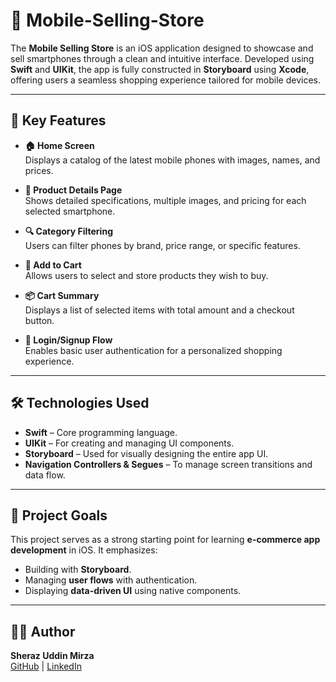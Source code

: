 # 📱 Mobile-Selling-Store

The **Mobile Selling Store** is an iOS application designed to showcase and sell smartphones through a clean and intuitive interface. Developed using **Swift** and **UIKit**, the app is fully constructed in **Storyboard** using **Xcode**, offering users a seamless shopping experience tailored for mobile devices.

---

## 🔧 Key Features

- **🏠 Home Screen**  
  Displays a catalog of the latest mobile phones with images, names, and prices.

- **📄 Product Details Page**  
  Shows detailed specifications, multiple images, and pricing for each selected smartphone.

- **🔍 Category Filtering**  
  Users can filter phones by brand, price range, or specific features.

- **🛒 Add to Cart**  
  Allows users to select and store products they wish to buy.

- **📦 Cart Summary**  
  Displays a list of selected items with total amount and a checkout button.

- **🔐 Login/Signup Flow**  
  Enables basic user authentication for a personalized shopping experience.

---

## 🛠️ Technologies Used

- **Swift** – Core programming language.
- **UIKit** – For creating and managing UI components.
- **Storyboard** – Used for visually designing the entire app UI.
- **Navigation Controllers & Segues** – To manage screen transitions and data flow.

---

## 🚀 Project Goals

This project serves as a strong starting point for learning **e-commerce app development** in iOS. It emphasizes:

- Building with **Storyboard**.
- Managing **user flows** with authentication.
- Displaying **data-driven UI** using native components.

---

## 👨‍💻 Author

**Sheraz Uddin Mirza**  
[GitHub](https://github.com/Sheraz-udd-in) | [LinkedIn](https://www.linkedin.com/in/sheraz-uddin-mirza)

